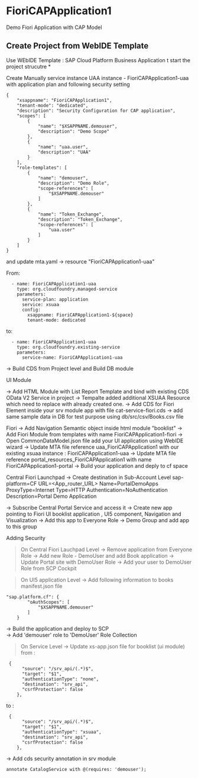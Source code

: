 # FioriCAPApplication1
Demo Fiori Application with CAP Model

## Create Project from WebIDE Template

Use WEbIDE Template : SAP Cloud Platform Business Application t start the project strucutre 
* 

Create Manually service instance UAA instance - FioriCAPApplication1-uaa  with application plan and following security setting
```
{
	"xsappname": "FioriCAPApplication1",
	"tenant-mode": "dedicated",
	"description": "Security Configuration for CAP application",
	"scopes": [
		{
			"name": "$XSAPPNAME.demouser",
			"description": "Demo Scope"
		},
		{
			"name": "uaa.user",
			"description": "UAA"
		}
	],
	"role-templates": [
		{
			"name": "demouser",
			"description": "Demo Role",
			"scope-references": [
				"$XSAPPNAME.demouser"
			]
		},
		{
			"name": "Token_Exchange",
			"description": "Token_Exchange",
			"scope-references": [
				"uaa.user"
			]
		}
	]
}
```

and update mta.yaml -> resource "FioriCAPApplication1-uaa"

From: 
```
  - name: FioriCAPApplication1-uaa
    type: org.cloudfoundry.managed-service
    parameters:
      service-plan: application
      service: xsuaa
      config:
        xsappname: FioriCAPApplication1-${space}
        tenant-mode: dedicated
```
to:
```
  - name: FioriCAPApplication1-uaa
    type: org.cloudfoundry.existing-service
    parameters:
      service-name: FioriCAPApplication1-uaa
```
-> Build CDS from Project level and Build DB module

UI Module

-> Add HTML Module with List Report Template and bind with existing CDS OData V2 Service in project
-> Tempalte added additional XSUAA Resource which need to replace with already created one.
-> Add CDS for Fiori Element inside your srv module app with file cat-service-fiori.cds
-> add same sample data in DB for test purpose using db/src/csv/Books.csv file

Fiori
 -> Add Navigation Semantic object inside html module "booklist"
 -> Add Fiori Module from templates with name FioriCAPApplication1-fiori
 -> Open CommonDataModel.json file add your UI application using WebIDE wizard
 -> Update MTA file reference  uaa_FioriCAPApplication1 with our existing xsuaa instance : FioriCAPApplication1-uaa
 -> Update MTA file reference portal_resources_FioriCAPApplication1 with name FioriCAPApplication1-portal
 -> Build your application and deply to cf space
 
 Central Fiori Launchpad
 -> Create destination in Sub-Account Level
sap-platform=CF
URL=<App_router_URL>
Name=PortalDemoApps
ProxyType=Internet
Type=HTTP
Authentication=NoAuthentication
Description=Portal Demo Application

-> Subscribe Central Portal Service and access it
-> Create new app pointing to Fiori UI booklist application , UI5 component, Navigation and Visualization
-> Add this app to Everyone Role
-> Demo Group and add app to this group


Adding Security
> On Central Fiori Lauchpad Level
-> Remove application from Everyone Role
-> Add new Role - DemoUser and add Book application
-> Update Portal site with DemoUser Role
-> Add your user to DemoUser Role from SCP Cockpit 

> On UI5 application Level
-> Add following information to books manifest.json file
```
"sap.platform.cf": {
        "oAuthScopes": [
            "$XSAPPNAME.demouser"
        ]
    }
```    
-> Build the application and deploy to SCP  
-> Add 'demouser' role to 'DemoUser' Role Collection

> On Service Level
-> Update xs-app.json file for booklist (ui module)
from :
```
 {
      "source": "/srv_api/(.*)$",
      "target": "$1",
      "authenticationType": "none",
      "destination": "srv_api",
      "csrfProtection": false
    },
 ```   
to :
```
 {
      "source": "/srv_api/(.*)$",
      "target": "$1",
      "authenticationType": "xsuaa",
      "destination": "srv_api",
      "csrfProtection": false
    },
```    
-> Add cds security annotation in srv module 

```
annotate CatalogService with @(requires: 'demouser');
```

  



 
 






